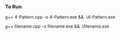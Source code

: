 ### To Run 
g++ 4-Pattern.cpp -o 4-Pattern.exe && .\4-Pattern.exe

g++ filename.cpp -o filename.exe && .\filename.exe
